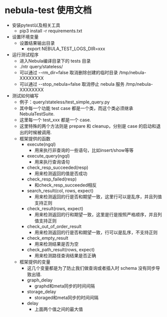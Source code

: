# nebula-test 使用文档

- 安装pytest以及相关工具
  - pip3 install -r requirements.txt
- 设置环境变量
  - 设置结果输出目录
    - export NEBULA_TEST_LOGS_DIR=xxx
- 运行测试程序
  - 进入Nebula编译目录下的 tests 目录
  - ./ntr  query/stateless/
  - 可以通过 --rm_dir=false 取消删除创建的临时目录 /tmp/nebula-XXXXXXXX
  - 可以通过 --stop_nebula=false 取消停止 nebula 服务 /tmp/nebula-XXXXXXXX
- 测试如何编写
  - 例子：query/stateless/test_simple_query.py
  - 其中每一个功能 test case 都是一个类，而这个类必须继承 NebulaTestSuite.
  - 这里每一个 test_xxx 都是一个 case.
  - 这里特殊的两个方法则是 prepare 和 cleanup，分别是 case 的启动和退出的时候被调用.
  - 框架提供的函数
    - execute(ngql)
      - 用来执行非查询的一些语句，比如insert/show等等
    - execute_query(ngql)
      - 用来执行查询语句
    - check_resp_succeeded(resp)
      - 用来检测返回的值是否成功
    - check_resp_failed(resp)
      - 和check_resp_succeeded相反
    - search_result(col, rows, expect)
      - 用来检测返回的行是否和期望一致，这里行可以是乱序，并且列值支持正则
    - check_result(rows, expect)
      - 用来检测返回的行和期望一致，这里是行是按照严格顺序，并且列值支持正则
    - check_out_of_order_result
      - 用来检测返回的行是否和期望一致，行可以是乱序，不支持正则
    - check_empty_result
      - 用来检测结果是否为空
    - check_path_result(rows, expect)
      - 用来检测路径查询结果是否正确
  - 框架提供的变量
    - 这几个变量都是为了防止我们做查询或者插入时 schema 没有同步导致出错.
    - graph_delay
      - graphd和meta同步的时间间隔
    - storage_delay
      - storaged和meta同步的时间间隔
    - delay
      - 上面两个值之间的最大值
